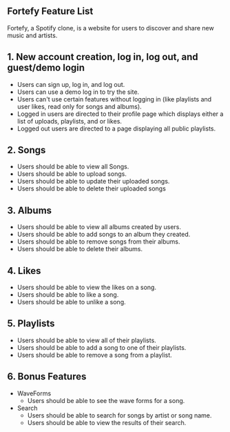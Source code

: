 ## Fortefy Feature List

Fortefy, a Spotify clone, is a website for users to discover and share new music and artists.

## 1. New account creation, log in, log out, and guest/demo login

* Users can sign up, log in, and log out.
* Users can use a demo log in to try the site.
* Users can't use certain features without logging in (like playlists and user likes, read only for songs and albums).
* Logged in users are directed to their profile page which displays either a list of uploads, playlists, and or likes.
* Logged out users are directed to a page displaying all public playlists.

## 2. Songs
* Users should be able to view all Songs.
* Users should be able to upload songs.
* Users should be able to update their uploaded songs.
* Users should be able to delete their uploaded songs

## 3. Albums
* Users should be able to view all albums created by users.
* Users should be able to add songs to an album they created.
* Users should be able to remove songs from their albums.
* Users should be able to delete their albums.

## 4. Likes
* Users should be able to view the likes on a song.
* Users should be able to like a song.
* Users should be able to unlike a song.

## 5. Playlists
* Users should be able to view all of their playlists.
* Users should be able to add a song to one of their playlists.
* Users should be able to remove a song from a playlist.

## 6. Bonus Features
* WaveForms
    * Users should be able to see the wave forms for a song.
* Search
    * Users should be able to search for songs by artist or song name.
    * Users should be able to view the results of their search.
